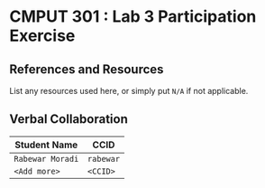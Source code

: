 # CMPUT 301 : Lab 3 Participation Exercise

## References and Resources

List any resources used here, or simply put `N/A` if not applicable.

## Verbal Collaboration

| Student Name | CCID      |
| ------------ | --------- |
| `Rabewar Moradi`    | `rabewar` |
| `<Add more>` | `<CCID>`  |
